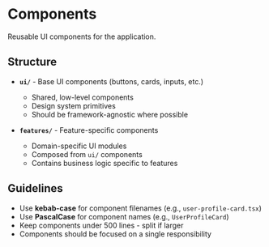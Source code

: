 # Components

Reusable UI components for the application.

## Structure

- **`ui/`** - Base UI components (buttons, cards, inputs, etc.)
  - Shared, low-level components
  - Design system primitives
  - Should be framework-agnostic where possible

- **`features/`** - Feature-specific components
  - Domain-specific UI modules
  - Composed from `ui/` components
  - Contains business logic specific to features

## Guidelines

- Use **kebab-case** for component filenames (e.g., `user-profile-card.tsx`)
- Use **PascalCase** for component names (e.g., `UserProfileCard`)
- Keep components under 500 lines - split if larger
- Components should be focused on a single responsibility
